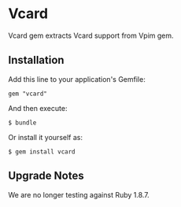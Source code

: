 # Vcard

Vcard gem extracts Vcard support from Vpim gem.

## Installation

Add this line to your application's Gemfile:

    gem "vcard"

And then execute:

    $ bundle

Or install it yourself as:

    $ gem install vcard

## Upgrade Notes

We are no longer testing against Ruby 1.8.7.